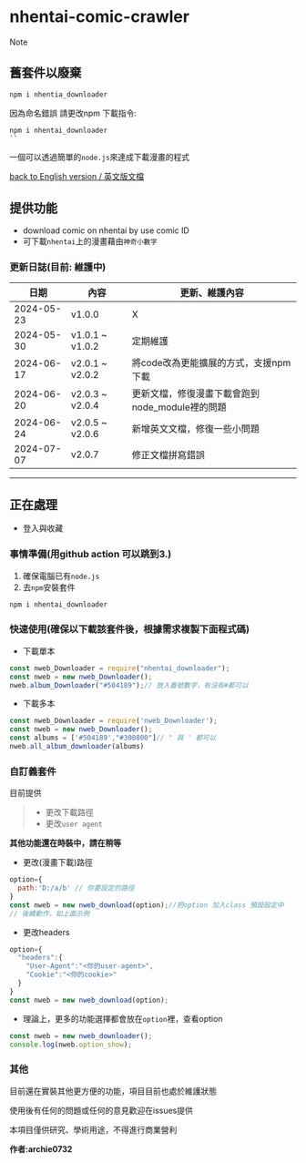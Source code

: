 # nhentai-comic-crawler

>[!Note]  
>
> ## 舊套件以廢棄
>
> ```bash
>npm i nhentia_downloader
>```
>
>因為命名錯誤
>請更改npm 下載指令:
>
> ```bash
> npm i nhentai_downloader
>``

一個可以透過簡單的`node.js`來達成下載漫畫的程式

[back to English version / 英文版文檔](./README.md)

## 提供功能

* download comic on nhentai by use comic ID
* 可下載`nhentai`上的漫畫藉由`神奇小數字`

### 更新日誌(目前: 維護中)

|日期|內容|更新、維護內容|
|----|-------|----|
|2024-05-23|v1.0.0|X|
|2024-05-30|v1.0.1 ~ v1.0.2|定期維護|
|2024-06-17|v2.0.1 ~ v2.0.2|將code改為更能擴展的方式，支援npm 下載|
|2024-06-20|v2.0.3 ~ v2.0.4|更新文檔，修復漫畫下載會跑到node_module裡的問題|
|2024-06-24|v2.0.5 ~ v2.0.6|新增英文文檔，修復一些小問題|
|2024-07-07|v2.0.7|修正文檔拼寫錯誤|

***

## 正在處理

* 登入與收藏

### 事情準備(用github action 可以跳到3.)

1. 確保電腦已有`node.js`
2. 去`npm`安裝套件

```bash
npm i nhentai_downloader
```

### 快速使用(確保以下載該套件後，根據需求複製下面程式碼)

* 下載單本

```js
const nweb_Downloader = require("nhentai_downloader");
const nweb = new nweb_Downloader();
nweb.album_Downloader("#504189");// 放入番號數字，有沒有#都可以

```
  
* 下載多本

```js
const nweb_Downloader = require('nweb_Downloader');
const nweb = new nweb_Downloader();
const albums = ['#504189',"#300800"]// " 與 ' 都可以
nweb.all_album_downloader(albums)
```

### 自訂義套件

目前提供

> * 更改下載路徑
> * 更改`user agent`

**其他功能還在時裝中，請在稍等**  

* 更改(漫畫下載)路徑

```js
option={
  path:'D:/a/b' // 你要設定的路徑
}
const nweb = new nweb_download(option);//把option 加入class 預設設定中
// 後續動作，如上面示例
```

* 更改headers  

```js
option={
  "headers":{
    "User-Agent":"<你的user-agent>",
    "Cookie":"<你的cookie>"
  }
}
const nweb = new nweb_download(option);
```

* 理論上，更多的功能選擇都會放在`option`裡，查看option

```js
const nweb = new nweb_downloader();
console.log(nweb.option_show);
```

### 其他

目前還在實裝其他更方便的功能，項目目前也處於維護狀態

使用後有任何的問題或任何的意見歡迎在issues提供

本項目僅供研究、學術用途，不得進行商業營利

**作者:archie0732**
